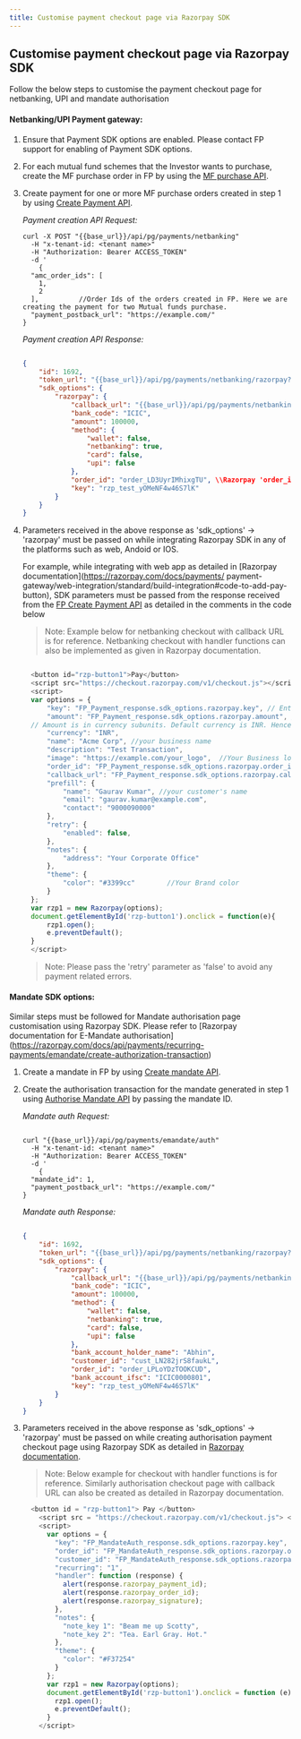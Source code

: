 ```yaml
---
title: Customise payment checkout page via Razorpay SDK
---
```

## Customise payment checkout page via Razorpay SDK

Follow the below steps to customise the payment checkout page for netbanking, UPI and mandate authorisation

#### Netbanking/UPI Payment gateway:

1. Ensure that Payment SDK options are enabled. Please contact FP support for enabling of Payment SDK options. 
2. For each mutual fund schemes that the Investor wants to purchase, create the MF purchase order in FP by using the [MF purchase API](https://fintechprimitives.com/docs/api/#create-a-mf-purchase).
3. Create payment for one or more MF purchase orders created in step 1 by using [Create Payment API](https://fintechprimitives.com/docs/api/#create-a-payment).
  
    *Payment creation API Request:*

      ```
      curl -X POST "{{base_url}}/api/pg/payments/netbanking"
        -H "x-tenant-id: <tenant name>"
        -H "Authorization: Bearer ACCESS_TOKEN"
        -d '
          {
        "amc_order_ids": [
          1,
          2
        ],          //Order Ids of the orders created in FP. Here we are creating the payment for two Mutual funds purchase.
        "payment_postback_url": "https://example.com/"
      }

      ```
    *Payment creation API Response:*

      ```json

      {
          "id": 1692,
          "token_url": "{{base_url}}/api/pg/payments/netbanking/razorpay?txnId=2c8a6e76-f622-47d8-90c2-746f9fb1d577&txnType=0",
          "sdk_options": {
              "razorpay": {
                  "callback_url": "{{base_url}}/api/pg/payments/netbanking/razorpay/capture/1692",
                  "bank_code": "ICIC",
                  "amount": 100000,
                  "method": {
                      "wallet": false,
                      "netbanking": true,
                      "card": false,
                      "upi": false
                  },
                  "order_id": "order_LD3UyrIMhixgTU", \\Razorpay 'order_id'
                  "key": "rzp_test_yOMeNF4w46S7lK"
              }
          }
      }

      ```

4. Parameters received in the above response as 'sdk_options' -> 'razorpay' must be passed on while integrating Razorpay SDK in any of the platforms such as web, Andoid or IOS.

    For example, while integrating with web app as detailed in [Razorpay documentation](https://razorpay.com/docs/payments/   payment-gateway/web-integration/standard/build-integration#code-to-add-pay-button), SDK parameters must be passed from the response received from the [FP Create Payment API](https://fintechprimitives.com/docs/api/#create-a-payment) as detailed in the comments in the code below

    > Note: Example below for netbanking checkout with callback URL is for reference. Netbanking checkout with handler functions can also be implemented as given in Razorpay documentation.

    ```javascript

      <button id="rzp-button1">Pay</button>
      <script src="https://checkout.razorpay.com/v1/checkout.js"></script>
      <script>
      var options = {
          "key": "FP_Payment_response.sdk_options.razorpay.key", // Enter the Key ID generated from the Dashboard
          "amount": "FP_Payment_response.sdk_options.razorpay.amount", //Use the amount received from FP payment response -> SDK_options -> razorpay -> amount.
      // Amount is in currency subunits. Default currency is INR. Hence, 50000 refers to 50000 paise
          "currency": "INR",
          "name": "Acme Corp", //your business name
          "description": "Test Transaction",  
          "image": "https://example.com/your_logo",  //Your Business logo
          "order_id": "FP_Payment_response.sdk_options.razorpay.order_id", //Use the order ID received from FP payment response -> SDK_options -> razorpay -> order_id.
          "callback_url": "FP_Payment_response.sdk_options.razorpay.callback_url", //Use the callback_URL received from FP payment response -> SDK_options -> razorpay -> callback_url.
          "prefill": {
              "name": "Gaurav Kumar", //your customer's name
              "email": "gaurav.kumar@example.com",
              "contact": "9000090000"
          },
          "retry": {
              "enabled": false,          
          },
          "notes": {
              "address": "Your Corporate Office"
          },
          "theme": {
              "color": "#3399cc"        //Your Brand color
          }
      };
      var rzp1 = new Razorpay(options);
      document.getElementById('rzp-button1').onclick = function(e){
          rzp1.open();
          e.preventDefault();
      }
      </script>
    ```

    > Note: Please pass the 'retry' parameter as 'false' to avoid any payment related errors.

#### Mandate SDK options:

Similar steps must be followed for Mandate authorisation page customisation using Razorpay SDK. Please refer to [Razorpay documentation for E-Mandate authorisation] (https://razorpay.com/docs/api/payments/recurring-payments/emandate/create-authorization-transaction)

1. Create a mandate in FP by using [Create mandate API](https://fintechprimitives.com/docs/api/#create-a-mandate-enach).
2. Create the authorisation transaction for the mandate generated in step 1 using [Authorise Mandate API](https://fintechprimitives.com/docs/api/#authorize-a-mandate-enach) by passing the mandate ID.

    *Mandate auth Request:*

      ```

      curl "{{base_url}}/api/pg/payments/emandate/auth"
        -H "x-tenant-id: <tenant name>"
        -H "Authorization: Bearer ACCESS_TOKEN"
        -d '
          {
        "mandate_id": 1,
        "payment_postback_url": "https://example.com/"
      }

      ```

    *Mandate auth Response:*

      ```json

      {
          "id": 1692,
          "token_url": "{{base_url}}/api/pg/payments/netbanking/razorpay?txnId=2c8a6e76-f622-47d8-90c2-746f9fb1d577&txnType=0",
          "sdk_options": {
              "razorpay": {
                  "callback_url": "{{base_url}}/api/pg/payments/netbanking/razorpay/capture/1692",
                  "bank_code": "ICIC",
                  "amount": 100000,
                  "method": {
                      "wallet": false,
                      "netbanking": true,
                      "card": false,
                      "upi": false
                  },
                  "bank_account_holder_name": "Abhin",   
                  "customer_id": "cust_LN282jrS8faukL",
                  "order_id": "order_LPLoYDzTOOKCUD",
                  "bank_account_ifsc": "ICIC0000801",
                  "key": "rzp_test_yOMeNF4w46S7lK"
              }
          }
      }

      ```

3. Parameters received in the above response as 'sdk_options' -> 'razorpay' must be passed on while creating authorisation payment checkout page using Razorpay SDK as detailed in [Razorpay documentation](https://razorpay.com/docs/api/payments/recurring-payments/emandate/create-authorization-transaction#113-create-an-authorization-payment).

    > Note: Below example for checkout with handler functions is for reference. Similarly authorisation checkout page with callback URL can also be created as detailed in Razorpay documentation.

  
    ```javascript
      <button id = "rzp-button1"> Pay </button>
        <script src = "https://checkout.razorpay.com/v1/checkout.js"> </script>
        <script>
          var options = {
            "key": "FP_MandateAuth_response.sdk_options.razorpay.key",           
            "order_id": "FP_MandateAuth_response.sdk_options.razorpay.order_id",   //Use the order ID received from FP payment response -> SDK_options -> razorpay -> order_id.
            "customer_id": "FP_MandateAuth_response.sdk_options.razorpay.customer_id",    //Use the customer ID received from FP payment response -> SDK_options -> razorpay -> customer_id.
            "recurring": "1",
            "handler": function (response) {
              alert(response.razorpay_payment_id);
              alert(response.razorpay_order_id);
              alert(response.razorpay_signature);
            },
            "notes": {
              "note_key 1": "Beam me up Scotty",
              "note_key 2": "Tea. Earl Gray. Hot."
            },
            "theme": {
              "color": "#F37254"
            }
          };
          var rzp1 = new Razorpay(options);
          document.getElementById('rzp-button1').onclick = function (e) {
            rzp1.open();
            e.preventDefault();
          }
        </script>
    ```

